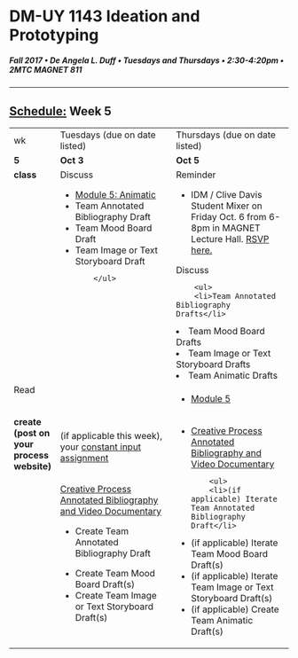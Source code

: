 # DM-UY 1143 Ideation and Prototyping
##### Fall 2017 • De Angela L. Duff • Tuesdays and Thursdays • 2:30-4:20pm • 2MTC MAGNET 811

---
## [Schedule:](schedule.md) Week 5


<table>
<tr>
<td>wk</td>
<td>Tuesdays (due on date listed)</td>
<td>Thursdays (due on date listed)</td>
</tr>
<tr>
  <td valign="top"><strong>5</strong></td>
  <td valign="top" width="48%"><strong>Oct 3</strong></td>
  <td valign="top" width="48%"><strong>Oct 5</strong></td>
</tr>
<tr>
<td valign="top"><strong>class</strong></td>
<td valign="top">Discuss
        <ul>
        <li><a href="http://teaching.polishedsolid.com/ip/mod5/content/index.html" target="_blank">Module 5: Animatic</a></li>
        <li>Team Annotated Bibliography Draft</li>
<li>Team Mood Board Draft</li>
<li>Team Image or Text Storyboard Draft</li> 
        
        </ul>
</td>

<!-- 2nd column class -->
<td valign="top" width="48%">
Reminder
<ul>
<li> IDM / Clive Davis Student Mixer on Friday Oct. 6 from 6-8pm in MAGNET Lecture Hall. <a href="https://docs.google.com/forms/d/e/1FAIpQLScor8MWWq67HMnLWa4a_QPHUX3WISvDQ4jQogVVS5ktzhiWOg/viewform" target="_blank">RSVP here.</a></li>
</ul>
Discuss
       
        <ul>
        <li>Team Annotated Bibliography Drafts</li>
<li>Team Mood Board Drafts</li>
<li>Team Image or Text Storyboard Drafts</li>
<li>Team Animatic Drafts</li>
        </ul>
</td>
 
</tr>

<!-- read -->
<tr>
  <td valign="top">Read</td>
  <td></td>
  <td><ul>
  <li><a href="http://teaching.polishedsolid.com/ip/mod5/content/index.html" target="_blank">Module 5</a></li></ul></td>
</tr>


<!-- do -->
<tr>
  <td valign="top"><strong>create (post on your process website)</strong></td>
  <td>
  (if applicable this week), your <a href="constant_input_choices.md">constant input assignment</a>
  <br><br>
 
  <a href="creative_process.md">Creative Process Annotated Bibliography and Video Documentary</a> 
        <ul>
        <li>Create Team Annotated Bibliography Draft</li>
<li>Create Team Mood Board Draft(s)</li>
<li>Create Team Image or Text Storyboard Draft(s)</li> 
        </ul></td>
  <td valign="top">
  <ul>
  

  <li><a href="creative_process.md">Creative Process Annotated Bibliography and Video Documentary</a></li>
   
        <ul>
        <li>(if applicable) Iterate Team Annotated Bibliography Draft</li>
<li>(if applicable) Iterate Team Mood Board Draft(s)</li>
<li>(if applicable) Iterate Team Image or Text Storyboard Draft(s)</li>
<li>(if applicable) Create Team Animatic Draft(s)</li>        
        </ul></td>
</table>



